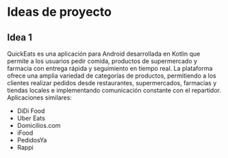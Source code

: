 # Ideas de proyecto

## Idea 1

QuickEats es una aplicación para Android desarrollada en Kotlin que permite a los usuarios pedir comida, productos de supermercado y farmacia con entrega rápida y seguimiento en tiempo real. La plataforma ofrece una amplia variedad de categorías de productos, permitiendo a los clientes realizar pedidos desde restaurantes, supermercados, farmacias y tiendas locales e implementando comunicación constante con el repartidor.
Aplicaciones similares:

- DiDi Food
- Uber Eats
- Domicilios.com
- iFood
- PedidosYa
- Rappi
